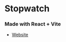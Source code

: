 # Stopwatch  
### Made with React + Vite  

- [Website](https://swiftsaa.github.io/react-stopwatch/)

